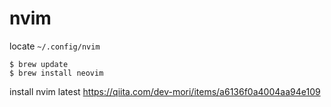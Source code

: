 # nvim
locate `~/.config/nvim`

```
$ brew update
$ brew install neovim
```

install nvim latest
https://qiita.com/dev-mori/items/a6136f0a4004aa94e109
